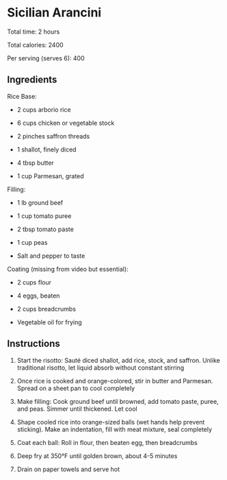# **Sicilian Arancini**

Total time: 2 hours

Total calories: 2400

Per serving (serves 6): 400

## **Ingredients**

Rice Base:

-   2 cups arborio rice

-   6 cups chicken or vegetable stock

-   2 pinches saffron threads

-   1 shallot, finely diced

-   4 tbsp butter

-   1 cup Parmesan, grated

Filling:

-   1 lb ground beef

-   1 cup tomato puree

-   2 tbsp tomato paste

-   1 cup peas

-   Salt and pepper to taste

Coating (missing from video but essential):

-   2 cups flour

-   4 eggs, beaten

-   2 cups breadcrumbs

-   Vegetable oil for frying

## **Instructions**

1.  Start the risotto: Sauté diced shallot, add rice, stock, and
    saffron. Unlike traditional risotto, let liquid absorb without
    constant stirring

2.  Once rice is cooked and orange-colored, stir in butter and Parmesan.
    Spread on a sheet pan to cool completely

3.  Make filling: Cook ground beef until browned, add tomato paste,
    puree, and peas. Simmer until thickened. Let cool

4.  Shape cooled rice into orange-sized balls (wet hands help prevent
    sticking). Make an indentation, fill with meat mixture, seal
    completely

5.  Coat each ball: Roll in flour, then beaten egg, then breadcrumbs

6.  Deep fry at 350°F until golden brown, about 4-5 minutes

7.  Drain on paper towels and serve hot
